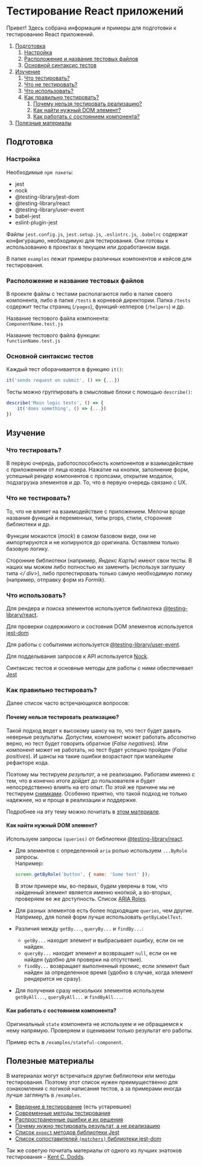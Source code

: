 # Тестирование React приложений

Привет! Здесь собрана информация и примеры для подготовки к тестированию React приложений.

1. [Подготовка](#подготовка)
   1. [Настройка](#настройка)
   2. [Расположение и название тестовых файлов](#расположение-и-название-тестовых-файлов)
   3. [Основной синтаксис тестов](#основной-синтаксис-тестов)
2. [Изучение](#изучение)
   1. [Что тестировать?](#что-тестировать)
   2. [Что не тестировать?](#что-не-тестировать)
   3. [Что использовать?](#что-использовать)
   4. [Как правильно тестировать?](#как-правильно-тестировать)
        1. [Почему нельзя тестировать реализацию?](#почему-нельзя-тестировать-реализацию)
        2. [Как найти нужный DOM элемент?](#как-найти-нужный-dom-элемент)
        3. [Как работать с состоянием компонента?](#как-работать-с-состоянием-компонента)
3. [Полезные материалы](#полезные-материалы)

## Подготовка

### Настройка

Необходимые `npm пакеты`:

- jest
- nock
- @testing-library/jest-dom
- @testing-library/react
- @testing-library/user-event
- babel-jest
- eslint-plugin-jest

Файлы `jest.config.js`, `jest.setup.js`, `.eslintrc.js`, `.babelrc` содержат конфигурацию, необходимую для тестирования. Они готовы к использованию в проектах в текущем или доработанном виде.

В папке `examples` лежат примеры различных компонентов и кейсов для тестирования.

### Расположение и название тестовых файлов

В проекте файлы с тестами располагаются либо в папке своего компонента, либо в папке `/tests` в корневой директории. Папка `/tests` содержит тесты страниц (`/pages`), функций-хелперов (`/helpers`) и др.

Название тестового файла компонента:\
`ComponentName.test.js`

Название тестового файла функции:\
`functionName.test.js`

### Основной синтаксис тестов

Каждый тест оборачивается в функцию `it()`:
```js
it('sends request on submit', () => {...})
```

Тесты можно группировать в смысловые блоки с помощью `describe()`:
```js
describe('Main logic tests', () => {
    it('does something', () => {...})
})
```

## Изучение

### Что тестировать?

В первую очередь, работоспособность компонентов и взаимодействие с приложением от лица юзера. Нажатие на кнопки, заполнение форм, успешный рендер компонентов с пропсами, открытие модалок, подзагрузка элементов и др. То, что в первую очередь связано с UX.

### Что не тестировать?

То, что не влияет на взаимодействие с приложением. Мелочи вроде названия функций и переменных, типы props, стили, сторонние библиотеки и др.

Функции мокаются (_mock_) в самом базовом виде, они не импортируются и не копируются до оригинала. Оставляем только базовую логику.

Сторонние библиотеки (например, _Яндекс Карты_) имеют свои тесты. В наших мы можем либо полностью их заменить (используя заглушку типа _\</ div>_), либо протестировать только самую необходимую логику (например, отправку форм из _Formik_).

### Что использовать?

Для рендера и поиска элементов используется библиотека [@testing-library/react](https://testing-library.com/docs/react-testing-library/intro).

Для проверки содержимого и состояния DOM элементов используется [jest-dom](github.com/testing-library/jest-dom)

Для работы с событиями используется [@testing-library/user-event](https://testing-library.com/docs/ecosystem-user-event/).

Для подделывания запросов к API используется [Nock](github.com/nock/nock).

Синтаксис тестов и основные методы для работы с ними обеспечивает [Jest](https://jestjs.io/docs/getting-started)

### Как правильно тестировать?

Далее список часто встречающихся вопросов:

#### Почему нельзя тестировать реализацию?

Такой подход ведет к высокому шансу на то, что тест будет давать неверные результаты. Допустим, компонент может работать абсолютно верно, но тест будет говорить обратное (*False negatives*). Или компонент может не работать, но тест будет успешно пройден (*False positives*). И шансы на такие ошибки возрастают при малейшем рефакторе кода.

Поэтому мы тестируем *результат*, а не реализацию. Работаем именно с тем, что в конечно итоге дойдет до пользователя и будет непосредственно влиять на его опыт. По этой же причине мы не тестируем [снимками](https://jestjs.io/docs/snapshot-testing). Особенно приятно, что такой подход не только надежнее, но и проще в реализации и поддержке.

Подробнее на эту тему можно почитать в [этом материале](https://kentcdodds.com/blog/testing-implementation-details).

#### Как найти нужный DOM элемент?

Используем запросы `(queries)` от библиотеки [@testing-library/react](https://testing-library.com/docs/react-testing-library/cheatsheet#queries).

- Для элементов с определенной `aria` ролью используем `...ByRole` запросы.\
    Например:
    ```js
    screen.getByRole('button', { name: 'Some text' });
    ```

    В этом примере мы, во-первых, будем уверены в том, что найденный элемент является именно кнопкой, а во-вторых, проверяем ее же доступность. Список [ARIA Roles](https://developer.mozilla.org/en-US/docs/Web/Accessibility/ARIA/Roles).

- Для разных элементов есть более подходящие `queries`, чем другие. Например, для полей форм лучше использовать `getByLabelText`. 
- Различия между `getBy...`, `queryBy...` и `findBy...`:
    * `getBy...` находит элемент и выбрасывает ошибку, если он не найден.
    * `queryBy...` находит элемент и возвращает `null`, если он не найден (удобно для проверки на отсутствие).
    * `findBy...` возвращает выполненный промис, если элемент был найден за определенное время (удобно в случае, когда элемент рендерится не сразу).
- Для получения сразу нескольких элементов используем `getByAll...`, `queryByAll...` и `findByAll...`.

#### Как работать с состоянием компонента?

Оригинальный `state` компонента не используем и не обращаемся к нему напрямую. Проверяем и оцениваем только результат его работы.

Пример есть в `/examples/stateful-component`.

## Полезные материалы

В материалах могут встречаться другие библиотеки или методы тестирования. Поэтому этот список нужен преимущественно для ознакомления с логикой написания тестов, а за примерами иногда лучше заглянуть в `/examples`.

- [Введение в тестирование](https://www.freecodecamp.org/news/testing-react-hooks/) (есть устаревшее)
- [Современные методы тестирования](https://blog.sapegin.me/all/react-testing-3-jest-and-react-testing-library/)
- [Распространенные ошибки и их решения](https://kentcdodds.com/blog/common-mistakes-with-react-testing-library)
- [Почему нужно тестировать результат, а не реализацию](https://kentcdodds.com/blog/testing-implementation-details)
- [Список `expect` методов библиотеки Jest](https://jestjs.io/docs/expect)
- [Список сопоставителей `(matchers)` библиотеки jest-dom](https://github.com/testing-library/jest-dom)

Так же советую почитать материалы от одного из лучших знатоков тестирования – [Kent C. Dodds](https://kentcdodds.com/blog/?q=testing).
